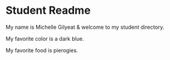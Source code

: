 # Student Readme
My name is Michelle Gilyeat & welcome to my student directory.

My favorite color is a dark blue.

My favorite food is pierogies.